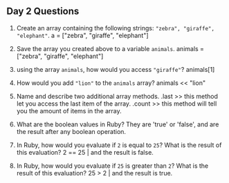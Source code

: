 ## Day 2 Questions

1. Create an array containing the following strings: `"zebra", "giraffe", "elephant"`.
  a =  ["zebra", "giraffe", "elephant"]

1. Save the array you created above to a variable `animals`.
  animals =  ["zebra", "giraffe", "elephant"]

1. using the array `animals`, how would you access `"giraffe"`?
  animals[1]

1. How would you add `"lion"` to the `animals` array?
  animals << "lion"

1. Name and describe two additional array methods.
  .last >> this method let you access the last item of the array.
  .count >> this method will tell you the amount of items in the array.

1. What are the boolean values in Ruby?
  They are 'true' or 'false', and are the result after any boolean operation.

1. In Ruby, how would you evaluate if `2` is equal to `25`? What is the result of this evaluation?
  2 == 25 | and the result is false.

1. In Ruby, how would you evaluate if `25` is greater than `2`? What is the result of this evaluation?
  25 > 2 | and the result is true.

